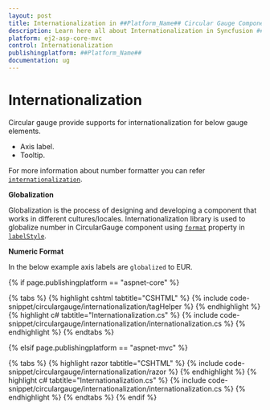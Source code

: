 ```yaml
---
layout: post
title: Internationalization in ##Platform_Name## Circular Gauge Component
description: Learn here all about Internationalization in Syncfusion ##Platform_Name## Circular Gauge component and more.
platform: ej2-asp-core-mvc
control: Internationalization
publishingplatform: ##Platform_Name##
documentation: ug
---
```


# Internationalization

Circular gauge provide supports for internationalization for below gauge elements.

* Axis label.
* Tooltip.

For more information about number formatter you can refer
[`internationalization`](http://ej2.syncfusion.com/aspnet/documentation/base/intl.html).

<!-- markdownlint-disable MD036 -->
**Globalization**

Globalization is the process of designing and developing a component that works in different cultures/locales.
Internationalization library is used to globalize number in CircularGauge component
using [`format`](https://help.syncfusion.com/cr/aspnetcore-js2/Syncfusion.EJ2.CircularGauge.CircularGaugeLabel.html#Syncfusion_EJ2_CircularGauge_CircularGaugeLabel_Format) property in [`labelStyle`](https://help.syncfusion.com/cr/aspnetcore-js2/Syncfusion.EJ2.CircularGauge.CircularGaugeLabel.html).

<!-- markdownlint-disable MD036 -->
**Numeric Format**

In the below example axis labels are `globalized` to EUR.

{% if page.publishingplatform == "aspnet-core" %}

{% tabs %}
{% highlight cshtml tabtitle="CSHTML" %}
{% include code-snippet/circulargauge/internationalization/tagHelper %}
{% endhighlight %}
{% highlight c# tabtitle="Internationalization.cs" %}
{% include code-snippet/circulargauge/internationalization/internationalization.cs %}
{% endhighlight %}
{% endtabs %}

{% elsif page.publishingplatform == "aspnet-mvc" %}

{% tabs %}
{% highlight razor tabtitle="CSHTML" %}
{% include code-snippet/circulargauge/internationalization/razor %}
{% endhighlight %}
{% highlight c# tabtitle="Internationalization.cs" %}
{% include code-snippet/circulargauge/internationalization/internationalization.cs %}
{% endhighlight %}
{% endtabs %}
{% endif %}

